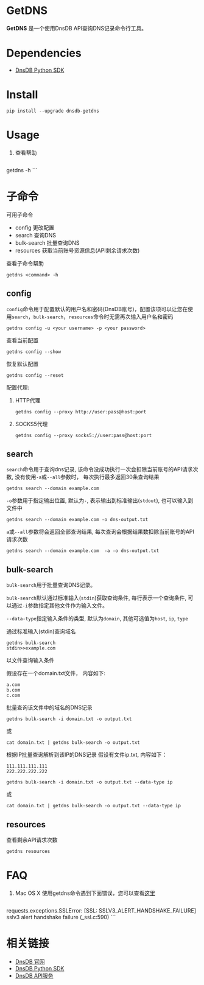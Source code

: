 # GetDNS

**GetDNS** 是一个使用DnsDB API查询DNS记录命令行工具。

# Dependencies

* [DnsDB Python SDK](https://pysdk.dnsdb.io)

# Install

```shell
pip install --upgrade dnsdb-getdns
```

# Usage

1. 查看帮助

    ```shell
getdns -h
    ```

# 子命令

可用子命令

* config 更改配置
* search 查询DNS
* bulk-search 批量查询DNS
* resources 获取当前账号资源信息(API剩余请求次数)

查看子命令帮助

```shell
getdns <command> -h
```

## config

`config`命令用于配置默认的用户名和密码(DnsDB账号)，配置该项可以让您在使用`search`，`bulk-search`，`resources`命令时无需再次输入用户名和密码

```shell
getdns config -u <your username> -p <your password>
```

查看当前配置

```shell
getdns config --show
```

恢复默认配置

```shell
getdns config --reset
```

配置代理:

1. HTTP代理

    ```shell
    getdns config --proxy http://user:pass@host:port
    ```

2. SOCKS5代理

    ```shell
    getdns config --proxy socks5://user:pass@host:port
    ```

## search

`search`命令用于查询dns记录, 该命令没成功执行一次会扣除当前账号的API请求次数, 没有使用`-a`或`--all`参数时， 每次执行最多返回30条查询结果

```shell
getdns search --domain example.com
```

`-o`参数用于指定输出位置, 默认为`-`, 表示输出到标准输出(`stdout`), 也可以输入到文件中

```shell
getdns search --domain example.com -o dns-output.txt
```

`a`或`--all`参数将会返回全部查询结果, 每次查询会根据结果数扣除当前账号的API请求次数

```shell
getdns search --domain example.com  -a -o dns-output.txt
```

## bulk-search

`bulk-search`用于批量查询DNS记录。

`bulk-search`默认通过标准输入(`stdin`)获取查询条件, 每行表示一个查询条件, 可以通过`-i`参数指定其他文件作为输入文件。

`--data-type`指定输入条件的类型, 默认为`domain`, 其他可选值为`host`, `ip`, `type`

通过标准输入(stdin)查询域名

```shell
getdns bulk-search
stdin>>example.com
```

以文件查询输入条件

假设存在一个domain.txt文件， 内容如下:

```
a.com
b.com
c.com
```

批量查询该文件中的域名的DNS记录

```shell
getdns bulk-search -i domain.txt -o output.txt
```
或

```shell
cat domain.txt | getdns bulk-search -o output.txt
```

根据IP批量查询解析到该IP的DNS记录
假设有文件ip.txt, 内容如下：
```
111.111.111.111
222.222.222.222
```

```shell
getdns bulk-search -i domain.txt -o output.txt --data-type ip
```
或

```shell
cat domain.txt | getdns bulk-search -o output.txt --data-type ip
```


## resources

查看剩余API请求次数

```shell
getdns resources
```

# FAQ

1. Mac OS X 使用getdns命令遇到下面错误，您可以查看[这里](https://github.com/dnsdb-team/dnsdb-python-sdk/wiki/Tutorials#%E5%AE%89%E8%A3%85%E5%88%B0mac-os-x)

    ```shell
requests.exceptions.SSLError: [SSL: SSLV3_ALERT_HANDSHAKE_FAILURE] sslv3 alert handshake failure (_ssl.c:590)
    ```

# 相关链接

* [DnsDB 官网](https://dnsdb.io)
* [DnsDB Python SDK](https://pysdk.dnsdb.io)
* [DnsDB API服务](https://dnsdb.io/apiservice)